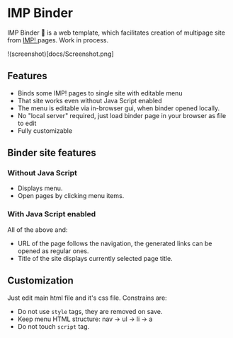 # IMP Binder

IMP Binder 📎 is a web template, which facilitates creation of multipage site 
from [ IMP! ](https://github.com/girobusan/imp) pages. Work in process.

!(screenshot)[docs/Screenshot.png]

## Features

- Binds some IMP! pages to single site with editable menu
- That site works even without Java Script enabled
- The menu is editable via in-browser gui, when binder opened locally.
- No "local server" required, just load binder page in your browser as file to edit
- Fully customizable

## Binder site features

### Without Java Script
- Displays menu.
- Open pages by clicking menu items.

### With Java Script enabled
All of the above and:
- URL of the page follows the navigation, the generated links can be opened as regular ones.
- Title of the site displays currently selected page title.

## Customization
Just edit main html file and it's css file. Constrains are: 

- Do not use `style` tags, they are removed on save.
- Keep menu HTML structure: nav -> ul -> li -> a
- Do not touch `script` tag.
